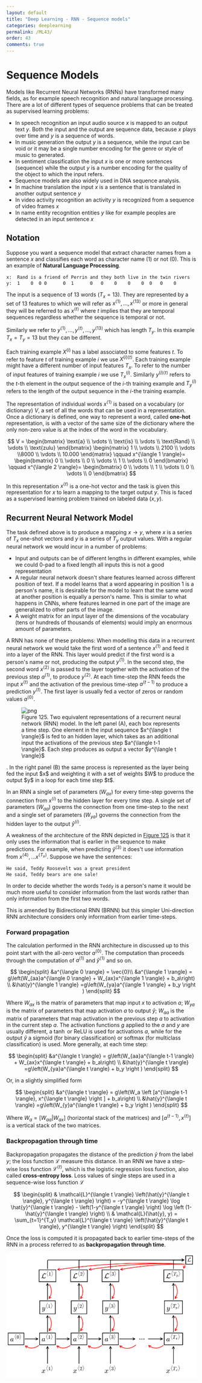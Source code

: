 ```yaml
---
layout: default
title: "Deep Learning - RNN - Sequence models"
categories: deeplearning
permalink: /ML43/
order: 43
comments: true
---
```


# Sequence Models 
Models like Recurrent Neural Networks (RNNs) have transformed many fields, as for example speech recognition and natural language processing. There are a lot of different types of sequence problems that can be treated as supervised learning problems:

* In speech recognition an input audio source $x$ is mapped to an output text $y$. Both the input and the output are sequence data, because $x$ plays over time and $y$ is a sequence of words.
* In music generation the output $y$ is a sequence, while the input can be void or it may be a single number encoding for the genre or style of music to generated. 
* In sentiment classification the input $x$ is one or more sentences (sequence) while the output $y$ is a number encoding for the quality of the object to which the input refers. 
* Sequence models are also widely used in DNA sequence analysis.
* In machine translation the input $x$ is a sentence that is translated in another output sentence $y$
* In video activity recognition an activity $y$ is recognized from a sequence of video frames $x$
* In name entity recognition entities $y$ like for example peoples are detected in an input sentence $x$

## Notation
Suppose you want a sequence model that extract character names from a sentence $x$ and classifies each word as character name (1) or not (0). This is an example of **Natural Language Processing**.

    x:	Rand is a friend of Perrin and they both live in the twin rivers
    y:	1    0  0 0      0  1      0   0    0    0    0  0   0    0


The input is a sequence of 13 words ($T_x=13$). They are represented by a set of 13 features to which we will refer as $x^{\langle 1 \rangle}, \dots ,x^{\langle 13 \rangle}$ or more in general they will be referred to as $x^{\langle t \rangle}$ where $t$ implies that they are temporal sequences regardless whether the sequence is temporal or not.

Similarly we refer to $y^{\langle 1 \rangle}, \dots , y^{\langle t \rangle} , \dots,y^{\langle 13 \rangle}$ which has length $T_y$. In this example $T_x = T_y = 13$ but they can be different.

Each training example $X^{(i)}$ has a label associated to some features $t$. To refer to feature $t$ of training example $i$ we use $X^{(i)\langle t \rangle}$. Each training example might have a different number of input features $T_x$. To refer to the number of input features of training example $i$ we use $T_x^{(i)}$. Similarly $y^{(i)\langle t \rangle}$ refers to the $t$-th element in the output sequence of the $i$-th training example and $T_y^{(i)}$ refers to the length of the output sequence in the $i$-the training example.

The representation of individual words $x^{\langle 1 \rangle}$ is based on a vocabulary (or dictionary) $V$, a set of all the words that can be used in a representation. Once a dictionary is defined, one way to represent a word, called **one-hot** representation, is with a vector of the same size of the dictionary where the only non-zero value is at the index of the word in the vocabulary.

$$
V = 
\begin{bmatrix}
\text{a} \\ \vdots \\ \text{is} \\ \vdots \\ \text{Rand} \\ \vdots \\ \text{zulu}
\end{bmatrix}
\begin{matrix}
1 \\ \vdots \\ 2100 \\ \vdots \\8000 \\ \vdots \\ 10.000
\end{matrix}
\qquad x^{\langle 1 \rangle}=
\begin{bmatrix}
0 \\ \vdots \\ 0 \\ \vdots \\ 1 \\ \vdots \\ 0
\end{bmatrix}
\qquad x^{\langle 2 \rangle}=
\begin{bmatrix}
0 \\ \vdots \\ 1 \\ \vdots \\ 0 \\ \vdots \\ 0
\end{bmatrix}
$$

In this representation $x^{\langle t \rangle}$ is a one-hot vector and the task is given this representation for $x$ to learn a mapping to the target output $y$. This is faced as a supervised learning problem trained on labeled data $(x,y)$.

## Recurrent Neural Network Model
The task defined above is to produce a mapping $x \to y$, where $x$ is a series of $T_x$ one-shot vectors and $y$ is a series of $T_y$ output values. With a regular neural network we would incur in a number of problems:

* Input and outputs can be of different lengths in different examples, while we could 0-pad to a fixed length all inputs this is not a good representation
* A regular neural network doesn't share features learned across different position of text. If a model learns that a word appearing in position 1 is a person's name, it is desirable for the model to learn that the same word at another position is equally a person's name. This is similar to what happens in CNNs, where features learned in one part of the image are generalized to other parts of the image.
* A weight matrix for an input layer of the dimensions of the vocabulary (tens or hundreds of thousands of elements) would imply an enormous amount of parameters.

A RNN has none of these problems: When modelling this data in a recurrent neural network we would take the first word of a sentence $x^{\langle 1 \rangle}$ and feed it into a layer of the RNN. This layer would predict if the first word is a person's name or not, producing the output $y^{\langle 1 \rangle}$. In the second step, the second word $x^{\langle 2 \rangle}$ is passed to the layer together with the activation of the previous step $a^{\langle 1 \rangle}$, to produce $y^{\langle 2 \rangle}$. At each time-step the RNN feeds the input $x^{\langle t \rangle}$ and the activation of the previous time-step $a^{\langle t-1 \rangle}$ to produce a prediction $y^{\langle t \rangle}$. The first layer is usually fed a vector of zeros or random values $a^{\langle 0 \rangle}$.


    

<figure id="fig:rnn">
    <img src="{{site.baseurl}}/pages/ML-43-DeepLearningRNN1_files/ML-43-DeepLearningRNN1_5_0.svg" alt="png">
    <figcaption>Figure 125. Two equivalent representations of a recurrent neural network (RNN) model. In the left panel (A), each box represents a time step. One element in the input sequence $x^{\langle t \rangle}$ is fed to an hidden layer, which takes as an additional input the activations of the previous step $a^{\langle t-1 \rangle}$. Each step produces as output a vector $y^{\langle t \rangle}$</figcaption>
</figure>. In the right panel (B) the same process is represented as the layer being fed the input $x$ and weighting it with a set of weights $W$ to produce the output $y$ in a loop for each time step $t$.

In an RNN a single set of parameters ($W_{ax}$) for every time-step governs the connection from $x^{\langle i \rangle}$ to the hidden layer for every time step. A single set of parameters ($W_{aa}$) governs the connection from one time-step to the next and a single set of parameters ($W_{ya}$) governs the connection from the hidden layer to the output $\hat{y}^{\langle i \rangle}$.

A weakness of the architecture of the RNN depicted in <a href="#fig:rnn">Figure 125</a> is that it only uses the information that is earlier in the sequence to make predictions. For example, when predicting $\hat{y}^{\langle 3 \rangle}$ it does't use information from $x^{\langle 4 \rangle}, \dots x^{\langle T_x \rangle}$. Suppose we have the sentences:

    He said, Teddy Roosevelt was a great president
    He said, Teddy bears are one sale!


In order to decide whether the words `Teddy` is a person's name it would be much more useful to consider information from the last words rather than only information from the first two words.

This is amended by Bidirectional RNN (BRNN) but this simpler Uni-direction RNN architecture considers only information from earlier time-steps.

### Forward propagation
The calculation performed in the RNN architecture in discussed up to this point start with the all-zero vector $a^{\langle 0 \rangle}$. The computation than proceeds through the computation of $a^{\langle 1 \rangle}$ and $\hat{y}^{\langle 1 \rangle}$ and so on.

$$
\begin{split}
&a^{\langle 0 \rangle} = \vec{0}\\
&a^{\langle 1 \rangle} = g\left(W_{aa}a^{\langle 0 \rangle} + W_{ax}x^{\langle 1 \rangle} + b_a\right) \\
&\hat{y}^{\langle 1 \rangle} =g\left(W_{ya}a^{\langle 1 \rangle} + b_y \right )
\end{split}
$$

Where $W_{ax}$ is the matrix of parameters that map input $x$ to activation $a$; $W_{ya}$ is the matrix of parameters that map activation $a$ to output $\hat{y}$; $W_{aa}$ is the matrix of parameters that map activation in the previous step $a$ to activation in the current step $a$. The activation functions $g$ applied to the $a$ and $y$ are usually different, a $\tanh$ or $\text{ReLU}$ is used for activations $a$, while for the output $\hat{y}$ a sigmoid (for binary classification) or softmax (for multiclass classification) is used. More generally, at each time step:

$$
\begin{split}
&a^{\langle t \rangle} = g\left(W_{aa}a^{\langle t-1 \rangle} + W_{ax}x^{\langle t \rangle} + b_a\right) \\
&\hat{y}^{\langle t \rangle} =g\left(W_{ya}a^{\langle t \rangle} + b_y \right )
\end{split}
$$

Or, in a slightly simplified form

$$
\begin{split}
&a^{\langle t \rangle} = g\left(W_a \left [a^{\langle t-1 \rangle}, x^{\langle t \rangle} \right ] + b_a\right) \\
&\hat{y}^{\langle t \rangle} =g\left(W_{y}a^{\langle t \rangle} + b_y \right )
\end{split}
$$

Where $W_{a} = \left[W_{aa} \vert W_{ax} \right]$ (horizontal stack of the matrices) and $\left [a^{\langle t-1 \rangle}, x^{\langle t \rangle} \right ]$ is a vertical stack of the two matrices.

### Backpropagation through time
Backpropagation propagates the distance of the prediction $\hat{y}$ from the label $y$; the loss function $\mathcal{L}$ measure this distance. In an RNN we have a step-wise loss function $\mathcal{L}^{\langle t \rangle}$, which is the logistic regression loss function, also called **cross-entropy loss**. Loss values of single steps are used in a sequence-wise loss function $\mathcal{L}$

$$
\begin{split}
& \mathcal{L}^{\langle t \rangle} \left(\hat{y}^{\langle t \rangle}, y^{\langle t \rangle} \right) = -y^{\langle t \rangle} \log \hat{y}^{\langle t \rangle} - \left(1-y^{\langle t \rangle} \right) \log \left (1-\hat{y}^{\langle t \rangle} \right) \\ 
&  \mathcal{L}(\hat{y}, y) = \sum_{t=1}^{T_y} \mathcal{L}^{\langle t \rangle} \left(\hat{y}^{\langle t \rangle}, y^{\langle t \rangle} \right)
\end{split}
$$

Once the loss is computed it is propagated back to earlier time-steps of the RNN in a process referred to as **backpropagation through time**.


    
![svg](ML-43-DeepLearningRNN1_files/ML-43-DeepLearningRNN1_10_0.svg)
    

